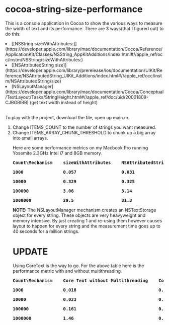 # cocoa-string-size-performance
This is a console application in Cocoa to show the various ways to measure the width of text and its performance. There are 3 ways(that I figured out) to do this:


<li>[[NSString sizeWithAttributes:]](https://developer.apple.com/library/mac/documentation/Cocoa/Reference/ApplicationKit/Classes/NSString_AppKitAdditions/index.html#//apple_ref/occ/instm/NSString/sizeWithAttributes:)
<li> [[NSAttributedString size]](https://developer.apple.com/library/prerelease/ios/documentation/UIKit/Reference/NSAttributedString_UIKit_Additions/index.html#//apple_ref/occ/instm/NSAttributedString/size)
<li> [NSLayoutManager](https://developer.apple.com/library/mac/documentation/Cocoa/Conceptual/TextLayout/Tasks/StringHeight.html#//apple_ref/doc/uid/20001809-CJBGBIBB) (get text width instead of height) 
<br><br>

To play with the project, download the file, open up main.m. <br>
<ol>
<li>Change ITEMS_COUNT to the number of strings you want measured.
<li>Change ITEMS_ARRAY_CHUNK_THRESHOLD to chunk up a big array into small arrays.

Here are some performance metrics on my Macbook Pro running Yosemite 2.3GHz Intel i7 and 8GB memory.
<pre><b>Count\Mechanism</b>    <b>sizeWithAttributes</b>    <b>NSAttributedString</b>    <b>NSLayoutManager</b></pre>
<pre><b>1000</b>               <b>0.057</b>                 <b>0.031</b>                 <b>0.007</b></pre>
<pre><b>10000</b>              <b>0.329</b>                 <b>0.325</b>                 <b>0.064</b></pre>
<pre><b>100000</b>             <b>3.06</b>                  <b>3.14</b>                  <b>0.689</b></pre>
<pre><b>1000000</b>            <b>29.5</b>                  <b>31.3</b>                  <b>7.06</b></pre>

<b>NOTE:</b> The NSLayoutManager mechanism creates an NSTextStorage object for every string. These objects are very heavyweight and memory intensive. By just creating 1 and re-using them however causes layout to happen for every string and the measurement time goes up to 40 seconds for a million strings.

<h1>UPDATE</h1>
Using CoreText is the way to go. For the above table here is the performance metric with and without multithreading.
<pre><b>Count\Mechanism</b>    <b>Core Text without Multithreading</b>    <b>Core Text with Multithreading</b></pre>
<pre><b>1000</b>               <b>0.018</b>                               <b>0.02</b></pre>               
<pre><b>10000</b>              <b>0.023</b>                               <b>0.023</b></pre>            
<pre><b>100000</b>             <b>0.161</b>                               <b>0.061</b></pre>                   
<pre><b>1000000</b>            <b>1.46</b>                                <b>0.447</b></pre>          
